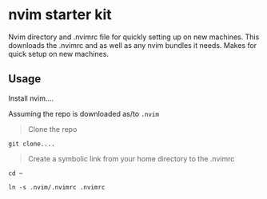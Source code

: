 # nvim starter kit
Nvim directory and .nvimrc file for quickly setting up on new machines.
This downloads the .nvimrc and as well as any nvim bundles it needs.
Makes for quick setup on new machines.
## Usage
Install nvim....

Assuming the repo is downloaded as/to `.nvim`

> Clone the repo

`git clone....`

> Create a symbolic link from your home directory to the .nvimrc

`cd ~`

`ln -s .nvim/.nvimrc .nvimrc`

